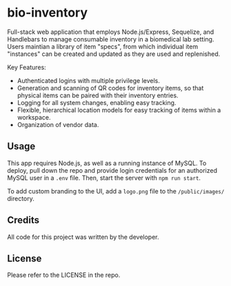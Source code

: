 # bio-inventory
Full-stack web application that employs Node.js/Express, Sequelize, and Handlebars to manage consumable inventory in a biomedical lab setting. Users maintian a library of item "specs", from which individual item "instances" can be created and updated as they are used and replenished. 

Key Features: 
- Authenticated logins with multiple privilege levels.
- Generation and scanning of QR codes for inventory items, so that physical items can be paired with their inventory entries.
- Logging for all system changes, enabling easy tracking.
- Flexible, hierarchical location models for easy tracking of items within a workspace.
- Organization of vendor data.

## Usage

This app requires Node.js, as well as a running instance of MySQL. To deploy, pull down the repo and provide login credentials for an authorized MySQL user in a `.env` file. Then, start the server with `npm run start`.

To add custom branding to the UI, add a `logo.png` file to the `/public/images/` directory.

## Credits

All code for this project was written by the developer.

## License

Please refer to the LICENSE in the repo.
